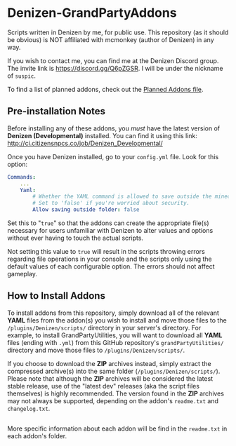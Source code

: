 # Denizen-GrandPartyAddons
Scripts written in Denizen by me, for public use. This repository (as it should be obvious) is NOT affiliated with mcmonkey (author of Denizen) in any way.

If you wish to contact me, you can find me at the Denizen Discord group. The invite link is https://discord.gg/Q6pZGSR. I will be under the nickname of `suspic`.

To find a list of planned addons, check out the [Planned Addons file](PLANNED_ADDONS.md).

## Pre-installation Notes
Before installing any of these addons, you *must* have the latest version of **Denizen (Developmental)** installed. You can find it using this link: http://ci.citizensnpcs.co/job/Denizen_Developmental/

Once you have Denizen installed, go to your `config.yml` file. Look for this option:
```YAML
Commands:
    ...
    Yaml:
        # Whether the YAML command is allowed to save outside the minecraft folder.
        # Set to 'false' if you're worried about security.
        Allow saving outside folder: false
```
Set this to "`true`" so that the addons can create the appropriate file(s) necessary for users unfamiliar with Denizen to alter values and options without ever having to touch the actual scripts.

Not setting this value to `true` will result in the scripts throwing errors regarding file operations in your console and the scripts only using the default values of each configurable option. The errors should not affect gameplay.

## How to Install Addons
To install addons from this repository, simply download all of the relevant **YAML** files from the addon(s) you wish to install and move those files to the `/plugins/Denizen/scripts/` directory in your server's directory. For example, to install GrandPartyUtilities, you will want to download all **YAML** files (ending with `.yml`) from this GitHub repository's `grandPartyUtilities/` directory and move those files to `/plugins/Denizen/scripts/`.

If you choose to download the **ZIP** archives instead, simply extract the compressed archive(s) into the same folder (`/plugins/Denizen/scripts/`). Please note that although the **ZIP** archives will be considered the latest stable release, use of the "latest dev" releases (aka the script files themselves) is highly recommended. The version found in the **ZIP** archives may not always be supported, depending on the addon's `readme.txt` and `changelog.txt`.

##
More specific information about each addon will be find in the `readme.txt` in each addon's folder.
